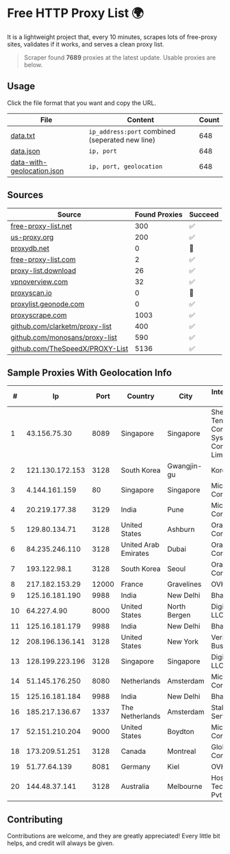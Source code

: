
# Free HTTP Proxy List 🌍

It is a lightweight project that, every 10 minutes, scrapes lots of free-proxy sites, validates if it works, and serves a clean proxy list.


> Scraper found **7689** proxies at the latest update. Usable proxies are below.

## Usage

Click the file format that you want and copy the URL.


|File|Content|Count|
|----|-------|-----|
|[data.txt](https://raw.githubusercontent.com/themiralay/Proxy-List-World/master/data.txt)|`ip_address:port` combined (seperated new line)|648|
|[data.json](https://raw.githubusercontent.com/themiralay/Proxy-List-World/master/data.json)|`ip, port`|648|
|[data-with-geolocation.json](https://raw.githubusercontent.com/themiralay/Proxy-List-World/master/data-with-geolocation.json)|`ip, port, geolocation`|648|

## Sources

|Source|Found Proxies|Succeed|
|------|-------------|-------|
|[free-proxy-list.net](https://free-proxy-list.net)|300|✅|
|[us-proxy.org](https://www.us-proxy.org)|200|✅|
|[proxydb.net](http://proxydb.net)|0|🚫|
|[free-proxy-list.com](https://free-proxy-list.com/?page=&port=&type%5B%5D=http&type%5B%5D=https&up_time=0&search=Search)|2|✅|
|[proxy-list.download](https://www.proxy-list.download/HTTP)|26|✅|
|[vpnoverview.com](https://vpnoverview.com/privacy/anonymous-browsing/free-proxy-servers)|32|✅|
|[proxyscan.io](https://www.proxyscan.io)|0|🚫|
|[proxylist.geonode.com](https://proxylist.geonode.com/api/proxy-list?limit=300&page=1&sort_by=lastChecked&sort_type=desc&protocols=http,https)|0|✅|
|[proxyscrape.com](https://api.proxyscrape.com/v2/?request=displayproxies&protocol=http&timeout=10000&country=all&ssl=all&anonymity=all)|1003|✅|
|[github.com/clarketm/proxy-list](https://raw.githubusercontent.com/clarketm/proxy-list/master/proxy-list-raw.txt)|400|✅|
|[github.com/monosans/proxy-list](https://raw.githubusercontent.com/monosans/proxy-list/main/proxies/http.txt)|590|✅|
|[github.com/TheSpeedX/PROXY-List](https://raw.githubusercontent.com/TheSpeedX/PROXY-List/master/http.txt)|5136|✅|


## Sample Proxies With Geolocation Info

|#|Ip|Port|Country|City|Internet Service Provider|
|-|--|----|-------|----|-------------------------|
|1|43.156.75.30|8089|Singapore|Singapore|Shenzhen Tencent Computer Systems Company Limited|
|2|121.130.172.153|3128|South Korea|Gwangjin-gu|Korea Telecom|
|3|4.144.161.159|80|Singapore|Singapore|Microsoft Corporation|
|4|20.219.177.38|3129|India|Pune|Microsoft Corporation|
|5|129.80.134.71|3128|United States|Ashburn|Oracle Corporation|
|6|84.235.246.110|3128|United Arab Emirates|Dubai|Oracle Corporation|
|7|193.122.98.1|3128|South Korea|Seoul|Oracle Corporation|
|8|217.182.153.29|12000|France|Gravelines|OVH SAS|
|9|125.16.181.190|9988|India|New Delhi|Bharti Airtel|
|10|64.227.4.90|8000|United States|North Bergen|DigitalOcean, LLC|
|11|125.16.181.179|9988|India|New Delhi|Bharti Airtel|
|12|208.196.136.141|3128|United States|New York|Verizon Business|
|13|128.199.223.196|3128|Singapore|Singapore|DigitalOcean, LLC|
|14|51.145.176.250|8080|Netherlands|Amsterdam|Microsoft Corporation|
|15|125.16.181.184|9988|India|New Delhi|Bharti Airtel|
|16|185.217.136.67|1337|The Netherlands|Amsterdam|Stallion Network Services Limited|
|17|52.151.210.204|9000|United States|Boydton|Microsoft Corporation|
|18|173.209.51.251|3128|Canada|Montreal|GloboTech Communications|
|19|51.77.64.139|8081|Germany|Kiel|OVH SAS|
|20|144.48.37.141|3128|Australia|Melbourne|HostRoyale Technologies Pvt Ltd|



## Contributing

Contributions are welcome, and they are greatly appreciated! Every
little bit helps, and credit will always be given.

